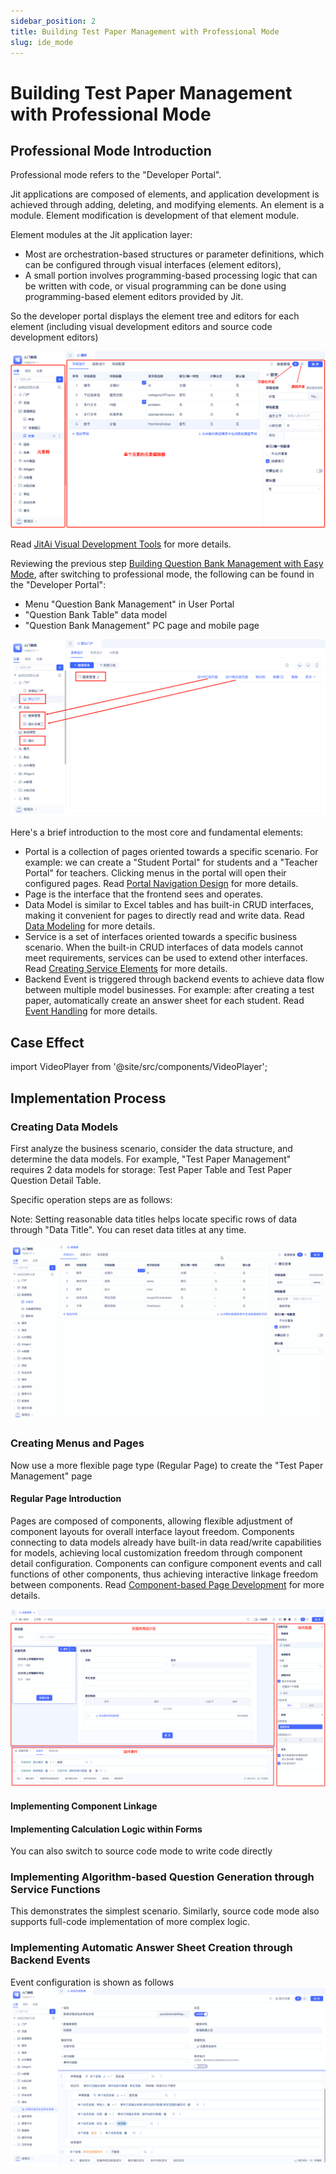 ```yaml
---
sidebar_position: 2
title: Building Test Paper Management with Professional Mode
slug: ide_mode
---
```


# Building Test Paper Management with Professional Mode

## Professional Mode Introduction

Professional mode refers to the "Developer Portal".

Jit applications are composed of elements, and application development is achieved through adding, deleting, and modifying elements. An element is a module. Element modification is development of that element module.

Element modules at the Jit application layer:

* Most are orchestration-based structures or parameter definitions, which can be configured through visual interfaces (element editors),
* A small portion involves programming-based processing logic that can be written with code, or visual programming can be done using programming-based element editors provided by Jit.

So the developer portal displays the element tree and editors for each element (including visual development editors and source code development editors)

![](../img/ide_mode_111641.png)

Read [JitAi Visual Development Tools](../../devguide/development-tool-and-publish-service/jitai-visual-development-tools) for more details.

Reviewing the previous step [Building Question Bank Management with Easy Mode](./easy_mode), after switching to professional mode, the following can be found in the "Developer Portal":

* Menu "Question Bank Management" in User Portal
* "Question Bank Table" data model
* "Question Bank Management" PC page and mobile page

![](../img/ide_mode_150059.png)


Here's a brief introduction to the most core and fundamental elements:

* Portal is a collection of pages oriented towards a specific scenario. For example: we can create a "Student Portal" for students and a "Teacher Portal" for teachers. Clicking menus in the portal will open their configured pages. Read [Portal Navigation Design](../../devguide/shell-and-page/portal-navigation-design) for more details.
* Page is the interface that the frontend sees and operates.
* Data Model is similar to Excel tables and has built-in CRUD interfaces, making it convenient for pages to directly read and write data. Read [Data Modeling](../../devguide/data-modeling/data-table-model) for more details.
* Service is a set of interfaces oriented towards a specific business scenario. When the built-in CRUD interfaces of data models cannot meet requirements, services can be used to extend other interfaces. Read [Creating Service Elements](../../devguide/business-logic-development/creating-service-elements) for more details.
* Backend Event is triggered through backend events to achieve data flow between multiple model businesses. For example: after creating a test paper, automatically create an answer sheet for each student. Read [Event Handling](../../devguide/business-logic-development/event-handling) for more details.

## Case Effect

import VideoPlayer from '@site/src/components/VideoPlayer';

<VideoPlayer relatePath="/docs/tutorial/ide_mode_effect.mp4" />


## Implementation Process

### Creating Data Models

First analyze the business scenario, consider the data structure, and determine the data models. For example, "Test Paper Management" requires 2 data models for storage: Test Paper Table and Test Paper Question Detail Table.

Specific operation steps are as follows:

<VideoPlayer relatePath="/docs/tutorial/ide_mode_create_table.mp4" />


Note: Setting reasonable data titles helps locate specific rows of data through "Data Title". You can reset data titles at any time.

![](../img/ide_mode_model_title.gif)


### Creating Menus and Pages

Now use a more flexible page type (Regular Page) to create the "Test Paper Management" page

#### Regular Page Introduction

Pages are composed of components, allowing flexible adjustment of component layouts for overall interface layout freedom.
Components connecting to data models already have built-in data read/write capabilities for models, achieving local customization freedom through component detail configuration.
Components can configure component events and call functions of other components, thus achieving interactive linkage freedom between components.
Read [Component-based Page Development](../../devguide/shell-and-page/component-based-page-development) for more details.

![](../img/ide_mode_143959.png)

#### Implementing Component Linkage

<VideoPlayer relatePath="/docs/tutorial/ide_mode_page_design.mp4" />

#### Implementing Calculation Logic within Forms

<VideoPlayer relatePath="/docs/tutorial/ide_mode_page_form.mp4" />

You can also switch to source code mode to write code directly

<VideoPlayer relatePath="/docs/tutorial/ide_mode_code.mp4" />

### Implementing Algorithm-based Question Generation through Service Functions

This demonstrates the simplest scenario. Similarly, source code mode also supports full-code implementation of more complex logic.

<VideoPlayer relatePath="/docs/tutorial/ide_mode_func.mp4" />

### Implementing Automatic Answer Sheet Creation through Backend Events

Event configuration is shown as follows
![](../img/ide_mode_164525.png)